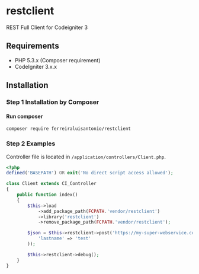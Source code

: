 # restclient
REST Full Client for Codeigniter 3

## Requirements

- PHP 5.3.x (Composer requirement)
- CodeIgniter 3.x.x

## Installation
### Step 1 Installation by Composer
#### Run composer
```shell
composer require ferreiraluisantonio/restclient
```

### Step 2 Examples
Controller file is located in `/application/controllers/Client.php`.
```php
<?php
defined('BASEPATH') OR exit('No direct script access allowed');

class Client extends CI_Controller
{
    public function index()
    {
        $this->load
            ->add_package_path(FCPATH.'vendor/restclient')
            ->library('restclient')
            ->remove_package_path(FCPATH.'vendor/restclient');

        $json = $this->restclient->post('https://my-super-webservice.com/ws', array(
            'lastname' => 'test'
        ));

        $this->restclient->debug();
    }
}
```
